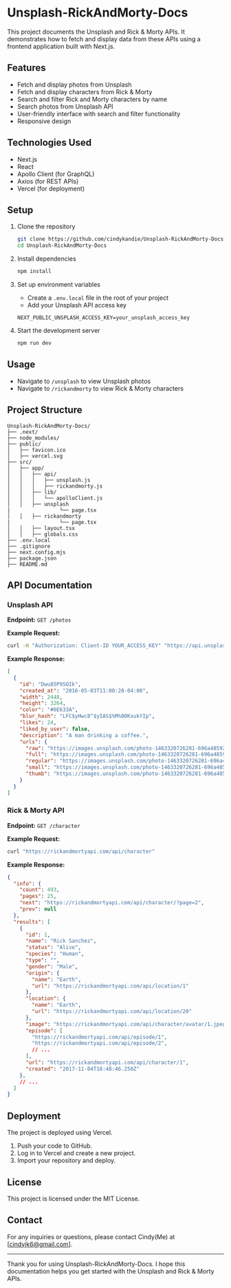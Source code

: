 # Unsplash-RickAndMorty-Docs

This project documents the Unsplash and Rick & Morty APIs. It demonstrates how to fetch and display data from these APIs using a frontend application built with Next.js.

## Features
- Fetch and display photos from Unsplash
- Fetch and display characters from Rick & Morty
- Search and filter Rick and Morty characters by name
- Search photos from Unsplash API
- User-friendly interface with search and filter functionality
- Responsive design

## Technologies Used
- Next.js
- React
- Apollo Client (for GraphQL)
- Axios (for REST APIs)
- Vercel (for deployment)

## Setup

1. Clone the repository
    ```bash
    git clone https://github.com/cindykandie/Unsplash-RickAndMorty-Docs.git
    cd Unsplash-RickAndMorty-Docs
    ```

2. Install dependencies
    ```bash
    npm install
    ```

3. Set up environment variables
    - Create a `.env.local` file in the root of your project
    - Add your Unsplash API access key
    ```plaintext
    NEXT_PUBLIC_UNSPLASH_ACCESS_KEY=your_unsplash_access_key
    ```

4. Start the development server
    ```bash
    npm run dev
    ```

## Usage

- Navigate to `/unsplash` to view Unsplash photos
- Navigate to `/rickandmorty` to view Rick & Morty characters

## Project Structure

```
Unsplash-RickAndMorty-Docs/
├── .next/
├── node_modules/
├── public/
│   ├── favicon.ico
│   ├── vercel.svg
├── src/
│   ├── app/
│   │   ├── api/
│   │   │   ├── unsplash.js
│   │   │   ├── rickandmorty.js
│   │   ├── lib/
│   │   │   └── apolloClient.js
│   │   ├── unsplash
|                └── page.tsx
│   │   ├── rickandmorty
|                └── page.tsx
│   │   ├── layout.tsx
│   │   ├── globals.css
├── .env.local
├── .gitignore
├── next.config.mjs
├── package.json
├── README.md
```

## API Documentation

### Unsplash API

**Endpoint:** `GET /photos`

**Example Request:**
```bash
curl -H "Authorization: Client-ID YOUR_ACCESS_KEY" "https://api.unsplash.com/photos"
```

**Example Response:**
```json
[
  {
    "id": "Dwu85P9SOIk",
    "created_at": "2016-05-03T11:00:28-04:00",
    "width": 2448,
    "height": 3264,
    "color": "#6E633A",
    "blur_hash": "LFC$yHwc8^$yIAS$%M%00KxukYIp",
    "likes": 24,
    "liked_by_user": false,
    "description": "A man drinking a coffee.",
    "urls": {
      "raw": "https://images.unsplash.com/photo-1463320726281-696a485928c7",
      "full": "https://images.unsplash.com/photo-1463320726281-696a485928c7",
      "regular": "https://images.unsplash.com/photo-1463320726281-696a485928c7",
      "small": "https://images.unsplash.com/photo-1463320726281-696a485928c7",
      "thumb": "https://images.unsplash.com/photo-1463320726281-696a485928c7"
    }
  }
]
```

### Rick & Morty API

**Endpoint:** `GET /character`

**Example Request:**
```bash
curl "https://rickandmortyapi.com/api/character"
```

**Example Response:**
```json
{
  "info": {
    "count": 493,
    "pages": 25,
    "next": "https://rickandmortyapi.com/api/character/?page=2",
    "prev": null
  },
  "results": [
    {
      "id": 1,
      "name": "Rick Sanchez",
      "status": "Alive",
      "species": "Human",
      "type": "",
      "gender": "Male",
      "origin": {
        "name": "Earth",
        "url": "https://rickandmortyapi.com/api/location/1"
      },
      "location": {
        "name": "Earth",
        "url": "https://rickandmortyapi.com/api/location/20"
      },
      "image": "https://rickandmortyapi.com/api/character/avatar/1.jpeg",
      "episode": [
        "https://rickandmortyapi.com/api/episode/1",
        "https://rickandmortyapi.com/api/episode/2",
        // ...
      ],
      "url": "https://rickandmortyapi.com/api/character/1",
      "created": "2017-11-04T18:48:46.250Z"
    },
    // ...
  ]
}
```

## Deployment

The project is deployed using Vercel. 

1. Push your code to GitHub.
2. Log in to Vercel and create a new project.
3. Import your repository and deploy.

## License

This project is licensed under the MIT License.

## Contact

For any inquiries or questions, please contact Cindy(Me) at [cindyjk6@gmail.com].

---

Thank you for using Unsplash-RickAndMorty-Docs. I hope this documentation helps you get started with the Unsplash and Rick & Morty APIs.
